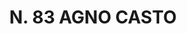 ---
title: "N. 83 AGNO CASTO"
plant-name: "N. 83"
plant-number: "083"
plant-xml: "/assets/xml/plant083.xml"
plant-img1: "/assets/img/plant083_verso.jpg"
plant-img2: "/assets/img/plant083.jpg"
plant-title: "N. 83 AGNO CASTO"
plant-taxon-link: ""
plant-taxon-link: ""
layout: single-xml
---